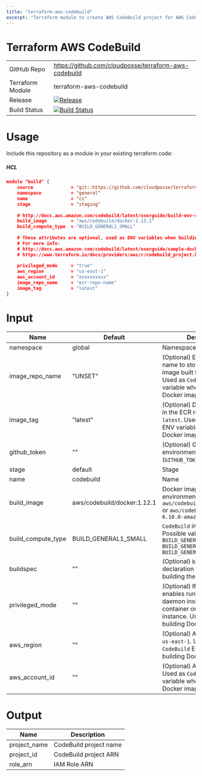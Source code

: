 ```yaml
---
title: "terraform-aws-codebuild"
excerpt: "Terraform module to create AWS CodeBuild project for AWS CodePipeline"
---
```

# Terraform AWS CodeBuild

|||
|------|------|
|GitHub Repo|https://github.com/cloudposse/terraform-aws-codebuild|
|Terraform Module|terraform-aws-codebuild|
|Release|[![Release](https://img.shields.io/github/release/cloudposse/terraform-aws-codebuild.svg)](https://github.com/cloudposse/terraform-aws-codebuild/releases)|
|Build Status|[![Build Status](https://travis-ci.org/cloudposse/terraform-aws-codebuild.svg)](https://travis-ci.org/cloudposse/terraform-aws-codebuild)|


# Usage

Include this repository as a module in your existing terraform code:

##### HCL
```json
module "build" {
    source              = "git::https://github.com/cloudposse/terraform-aws-codebuild.git?ref=master"
    namespace           = "general"
    name                = "ci"
    stage               = "staging"
    
    # http://docs.aws.amazon.com/codebuild/latest/userguide/build-env-ref.html
    build_image         = "aws/codebuild/docker:1.12.1"
    build_compute_type  = "BUILD_GENERAL1_SMALL"
    
    # These attributes are optional, used as ENV variables when building Docker images and pushing them to ECR
    # For more info:
    # http://docs.aws.amazon.com/codebuild/latest/userguide/sample-docker.html
    # https://www.terraform.io/docs/providers/aws/r/codebuild_project.html
    
    privileged_mode     = "true"
    aws_region          = "us-east-1"
    aws_account_id      = "xxxxxxxxxx"
    image_repo_name     = "ecr-repo-name"
    image_tag           = "latest"
}
```

# Input

|Name|Default|Description|
|------|------|------|
|namespace|global|Namespace|
|image_repo_name|"UNSET"|(Optional) ECR repository name to store the Docker image built by this module. Used as `CodeBuild` ENV variable when building Docker images|
|image_tag|"latest"|(Optional) Docker image tag in the ECR repository, _e.g._ `latest`. Used as `CodeBuild` ENV variable when building Docker images|
|github_token|""|(Optional) GitHub auth token environment variable (`GITHUB_TOKEN`)|
|stage|default|Stage|
|name|codebuild|Name|
|build_image|aws/codebuild/docker:1.12.1|Docker image for build environment, _e.g._ `aws/codebuild/docker:1.12.1` or `aws/codebuild/eb-nodejs-6.10.0-amazonlinux-64:4.0.0`|
|build_compute_type|BUILD_GENERAL1_SMALL|`CodeBuild` instance size.  Possible values are: ```BUILD_GENERAL1_SMALL``` ```BUILD_GENERAL1_MEDIUM``` ```BUILD_GENERAL1_LARGE```|
|buildspec|""|(Optional) `buildspec` declaration to use for building the project|
|privileged_mode|""|(Optional) If set to true, enables running the Docker daemon inside a Docker container on the `CodeBuild` instance. Used when building Docker images|
|aws_region|""|(Optional) AWS Region, _e.g._ `us-east-1`. Used as `CodeBuild` ENV variable when building Docker images|
|aws_account_id|""|(Optional) AWS Account ID. Used as `CodeBuild` ENV variable when building Docker images|

# Output

|Name|Description|
|------|------|
|project_name|CodeBuild project name|
|project_id|CodeBuild project ARN|
|role_arn|IAM Role ARN|
